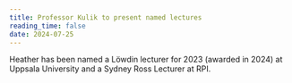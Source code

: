 ```yaml
---
title: Professor Kulik to present named lectures
reading_time: false
date: 2024-07-25
---
```

Heather has been named a Löwdin lecturer for 2023 (awarded in 2024) at Uppsala University and a Sydney Ross Lecturer at RPI. 

<!--more-->
